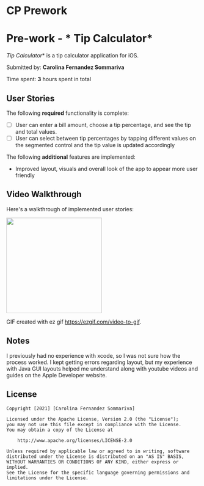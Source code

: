 # CP Prework 
 
# Pre-work - * Tip Calculator*

*Tip Calculator** is a tip calculator application for iOS.

Submitted by: **Carolina Fernandez Sommariva**

Time spent: **3** hours spent in total

## User Stories

The following **required** functionality is complete:

* [ ] User can enter a bill amount, choose a tip percentage, and see the tip and total values.
* [ ] User can select between tip percentages by tapping different values on the segmented control and the tip value is updated accordingly

The following **additional** features are implemented:

- Improved layout, visuals and overall look of the app to appear more user friendly 

## Video Walkthrough

Here's a walkthrough of implemented user stories:

<img src="https://imgur.com/a/0XWQTgg.gif" width=250><br>

GIF created with ez gif https://ezgif.com/video-to-gif.

## Notes

I previously had no experience with xcode, so I was not sure how the process worked. 
I kept getting errors regarding layout, but my experience with Java GUI layouts helped 
me understand along with youtube videos and guides on the Apple Developer website. 

## License

    Copyright [2021] [Carolina Fernandez Sommariva]

    Licensed under the Apache License, Version 2.0 (the "License");
    you may not use this file except in compliance with the License.
    You may obtain a copy of the License at

        http://www.apache.org/licenses/LICENSE-2.0

    Unless required by applicable law or agreed to in writing, software
    distributed under the License is distributed on an "AS IS" BASIS,
    WITHOUT WARRANTIES OR CONDITIONS OF ANY KIND, either express or implied.
    See the License for the specific language governing permissions and
    limitations under the License.

